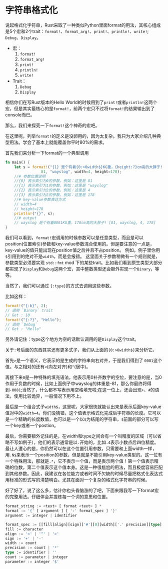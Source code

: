 # 字符串格式化

说起格式化字符串，Rust采取了一种类似Python里面format的用法，其核心组成是5个宏和2个trait：`format!`、`format_arg!`、`print!`、`println!`、`write!`; `Debug`、`Display`。

* 宏：
    1. `format!`
    2. `format_arg!`
    3. `print!`
    4. `println!`
    5. `write!`
* Trait：
    1. `Debug`
    1. `Display`

相信你们在写Rust版本的Hello World的时候用到了`print!`或者`println!`这两个宏，但是其实最核心的是`format!`，前两个宏只不过将`format!`的结果输出到了console而已。

那么，我们来探究一下`format!`这个神奇的宏吧。

在这里呢，列举`format!`的定义是没卵用的，因为太复杂。我只为大家介绍几种典型用法。学会了基本上就能覆盖你平时80%的需求。

首先我们来分析一下format的一个典型调用

```rust
fn main() {
    let s = format!("{1} 是个有着{0:>0width$}KG重，{height:?}cm高的大胖子! [{0}, {1}, {2}, {3}]",
                81, "wayslog", width=4, height=178);
    //# 参数位置说明
    //{0} 表示索引为0的参数，例如：这里是 81
    //{1} 表示索引为1的参数，例如：这里是 "wayslog"
    //{2} 表示索引为2的参数，例如：这里是 4
    //{3} 表示索引为2的参数，例如：这里是 178
    //# key-value参数表达方式
    // width=4
    // height=178
    println!("{}", s);
    //# output
    // wayslog 是个有着0081KG重，178cm高的大胖子! [81, wayslog, 4, 178]
}
```

我们可以看到，`format!`宏调用的时候参数可以是任意类型，而且是可以position(位置索引)参数和key-value参数混合使用的。但是要注意的一点是，key-value的值只能出现在position值之后并且不占position。
例如，例子里你用`$`引用到的绝对不是`width`，而是会报错。
这里面关于参数稍微有一个规则就是，参数类型必须要实现 `std::fmt` mod 下的某些trait。比如我们看到原生类型大部分都实现了`Display`和`Debug`这两个宏，其中整数类型还会额外实现一个`Binary`，等等。

当然了，我们可以通过 `{:type}`的方式去调用这些参数。

比如这样：

```rust
format!("{:b}", 2);
// 调用 `Binary` trait
// Get : 10
format!("{:?}", "Hello");
// 调用 `Debug`
// Get : "Hello"
```

另外请记住：type这个地方为空的话默认调用的是`Display`这个trait。

关于`:`号后面的东西其实还有更多式子，我们从上面的`{0:>0width$}`来分析它。

首先`>`是一个语义，它表示的是生成的字符串向右对齐，于是我们得到了 `0081`这个值。与之相对的还有`<`(向左对齐)和`^`(居中)。

再接下来`0`是一种特殊的填充语法，他表示用0补齐数字的空位，要注意的是，当0作用于负数的时候，比如上面例子中wayslog的体重是-81，那么你最终将得到`-0081`;当然了，什么都不写表示用空格填充啦;在这一位上，还会出现`+`、`#`的语法，使用比较诡异，一般情况下用不上。

最后是一个组合式子`width$`，这里呢，大家很快就能认出来是表示后面key-value值对中的`width=4`。你们没猜错，这个值表示格式化完成后字符串的长度。它可以是一个精确的长度数值，也可以是一个以`$`为结尾的字符串，`$`前面的部分可以写一个key或者一个postion。

最后，你需要额外记住的是，在width和type之间会有一个叫精度的区域（可以省略不写如例子），他们的表示通常是以`.`开始的，比如`.4`表示小数点后四位精度。最让人遭心的是，你仍然可以在这个位置引用参数，只需要和上面width一样，用`.N$`来表示一个position的参数，但是就是不能引用key-value类型的。这一位有一个特殊用法，那就是`.*`，它不表示一个值，而是表示两个值！第一个值表示精确的位数，第二个值表示这个值本身。这是一种很尴尬的用法，而且极度容易匹配到其他参数。因此，我建议在各位能力或者时间不欠缺的时候尽量把格式化表达式用标准的形式写的清楚明白。尤其在面对一个复杂的格式化字符串的时候。

好了好了，说了这么多，估计你也头昏脑涨的了吧，下面来跟我写一下format宏的完整用法。仔细体会并提炼每一个词的意思和位置。

```rust
format_string := <text> [ format <text> ] *
format := '{' [ argument ] [ ':' format_spec ] '}'
argument := integer | identifier

format_spec := [[fill]align][sign]['#'][0][width]['.' precision][type]
fill := character
align := '<' | '^' | '>'
sign := '+' | '-'
width := count
precision := count | '*'
type := identifier | ''
count := parameter | integer
parameter := integer '$'
```